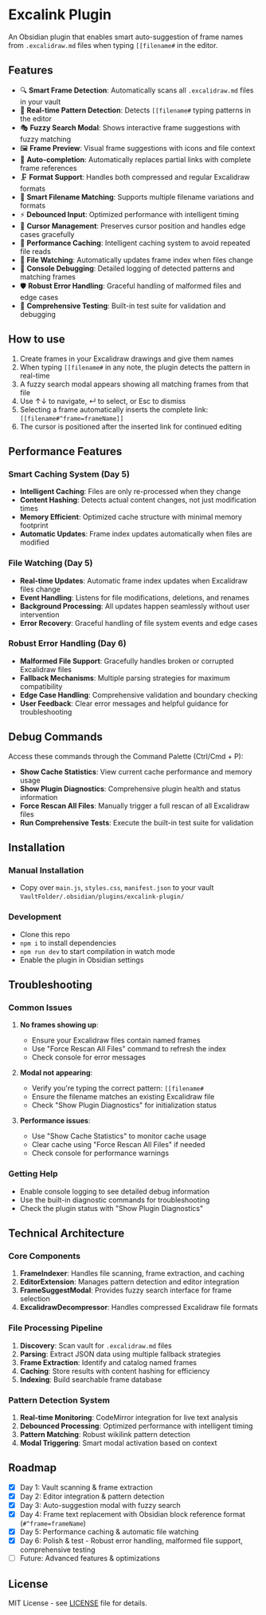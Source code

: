 # Excalink Plugin

An Obsidian plugin that enables smart auto-suggestion of frame names from `.excalidraw.md` files when typing `[[filename#` in the editor.

## Features

- 🔍 **Smart Frame Detection**: Automatically scans all `.excalidraw.md` files in your vault
- 🎯 **Real-time Pattern Detection**: Detects `[[filename#` typing patterns in the editor
- 🎭 **Fuzzy Search Modal**: Shows interactive frame suggestions with fuzzy matching
- 🖼️ **Frame Preview**: Visual frame suggestions with icons and file context
- 🔗 **Auto-completion**: Automatically replaces partial links with complete frame references
- 🗜️ **Format Support**: Handles both compressed and regular Excalidraw formats
- 🔧 **Smart Filename Matching**: Supports multiple filename variations and formats
- ⚡ **Debounced Input**: Optimized performance with intelligent timing
- 🎯 **Cursor Management**: Preserves cursor position and handles edge cases gracefully
- 💾 **Performance Caching**: Intelligent caching system to avoid repeated file reads
- 📡 **File Watching**: Automatically updates frame index when files change
- 📝 **Console Debugging**: Detailed logging of detected patterns and matching frames
- 🛡️ **Robust Error Handling**: Graceful handling of malformed files and edge cases
- 🧪 **Comprehensive Testing**: Built-in test suite for validation and debugging

## How to use

1. Create frames in your Excalidraw drawings and give them names
2. When typing `[[filename#` in any note, the plugin detects the pattern in real-time
3. A fuzzy search modal appears showing all matching frames from that file
4. Use ↑↓ to navigate, ↵ to select, or Esc to dismiss
5. Selecting a frame automatically inserts the complete link: `[[filename#^frame=frameName]]`
6. The cursor is positioned after the inserted link for continued editing

## Performance Features

### Smart Caching System (Day 5)

- **Intelligent Caching**: Files are only re-processed when they change
- **Content Hashing**: Detects actual content changes, not just modification times
- **Memory Efficient**: Optimized cache structure with minimal memory footprint
- **Automatic Updates**: Frame index updates automatically when files are modified

### File Watching (Day 5)

- **Real-time Updates**: Automatic frame index updates when Excalidraw files change
- **Event Handling**: Listens for file modifications, deletions, and renames
- **Background Processing**: All updates happen seamlessly without user intervention
- **Error Recovery**: Graceful handling of file system events and edge cases

### Robust Error Handling (Day 6)

- **Malformed File Support**: Gracefully handles broken or corrupted Excalidraw files
- **Fallback Mechanisms**: Multiple parsing strategies for maximum compatibility
- **Edge Case Handling**: Comprehensive validation and boundary checking
- **User Feedback**: Clear error messages and helpful guidance for troubleshooting

## Debug Commands

Access these commands through the Command Palette (Ctrl/Cmd + P):

- **Show Cache Statistics**: View current cache performance and memory usage
- **Show Plugin Diagnostics**: Comprehensive plugin health and status information
- **Force Rescan All Files**: Manually trigger a full rescan of all Excalidraw files
- **Run Comprehensive Tests**: Execute the built-in test suite for validation

## Installation

### Manual Installation

- Copy over `main.js`, `styles.css`, `manifest.json` to your vault `VaultFolder/.obsidian/plugins/excalink-plugin/`

### Development

- Clone this repo
- `npm i` to install dependencies  
- `npm run dev` to start compilation in watch mode
- Enable the plugin in Obsidian settings

## Troubleshooting

### Common Issues

1. **No frames showing up**:
   - Ensure your Excalidraw files contain named frames
   - Use "Force Rescan All Files" command to refresh the index
   - Check console for error messages

2. **Modal not appearing**:
   - Verify you're typing the correct pattern: `[[filename#`
   - Ensure the filename matches an existing Excalidraw file
   - Check "Show Plugin Diagnostics" for initialization status

3. **Performance issues**:
   - Use "Show Cache Statistics" to monitor cache usage
   - Clear cache using "Force Rescan All Files" if needed
   - Check console for performance warnings

### Getting Help

- Enable console logging to see detailed debug information
- Use the built-in diagnostic commands for troubleshooting
- Check the plugin status with "Show Plugin Diagnostics"

## Technical Architecture

### Core Components

1. **FrameIndexer**: Handles file scanning, frame extraction, and caching
2. **EditorExtension**: Manages pattern detection and editor integration
3. **FrameSuggestModal**: Provides fuzzy search interface for frame selection
4. **ExcalidrawDecompressor**: Handles compressed Excalidraw file formats

### File Processing Pipeline

1. **Discovery**: Scan vault for `.excalidraw.md` files
2. **Parsing**: Extract JSON data using multiple fallback strategies
3. **Frame Extraction**: Identify and catalog named frames
4. **Caching**: Store results with content hashing for efficiency
5. **Indexing**: Build searchable frame database

### Pattern Detection System

1. **Real-time Monitoring**: CodeMirror integration for live text analysis
2. **Debounced Processing**: Optimized performance with intelligent timing
3. **Pattern Matching**: Robust wikilink pattern detection
4. **Modal Triggering**: Smart modal activation based on context

## Roadmap

- [x] Day 1: Vault scanning & frame extraction
- [x] Day 2: Editor integration & pattern detection  
- [x] Day 3: Auto-suggestion modal with fuzzy search
- [x] Day 4: Frame text replacement with Obsidian block reference format (`#^frame=frameName`)
- [x] Day 5: Performance caching & automatic file watching
- [x] Day 6: Polish & test - Robust error handling, malformed file support, comprehensive testing
- [ ] Future: Advanced features & optimizations

## License

MIT License - see [LICENSE](LICENSE) file for details.
